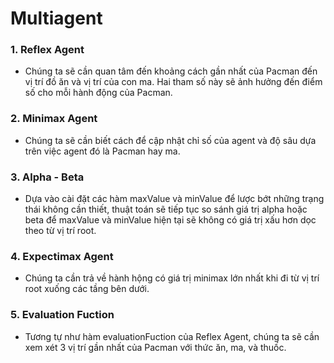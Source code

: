 # Multiagent
### 1.  Reflex Agent
* Chúng ta sẽ cần quan tâm đến khoảng cách gần nhất của Pacman đến vị trí đồ ăn và vị trí của con ma. Hai tham số này sẽ ảnh hưởng đến điểm số cho mỗi hành động của Pacman.
### 2. Minimax Agent
* Chúng ta sẽ cần biết cách để cập nhật chỉ số của agent và độ sâu dựa trên việc agent đó là Pacman hay ma.
### 3. Alpha - Beta
* Dựa vào cài đặt các hàm maxValue và minValue để lược bớt những trạng thái không cần thiết, thuật toán sẽ tiếp tục so sánh giá trị alpha hoặc beta để maxValue và minValue hiện tại sẽ không có giá trị xấu hơn dọc theo từ vị trí root.
### 4. Expectimax Agent
* Chúng ta cần trả về hành hộng có giá trị minimax lớn nhất khi đi từ vị trí root xuống các tầng bên dưới.
### 5. Evaluation Fuction
* Tương tự như hàm evaluationFuction của Reflex Agent, chúng ta sẽ cần xem xét 3 vị trí gần nhất của Pacman với thức ăn, ma, và thuốc.
